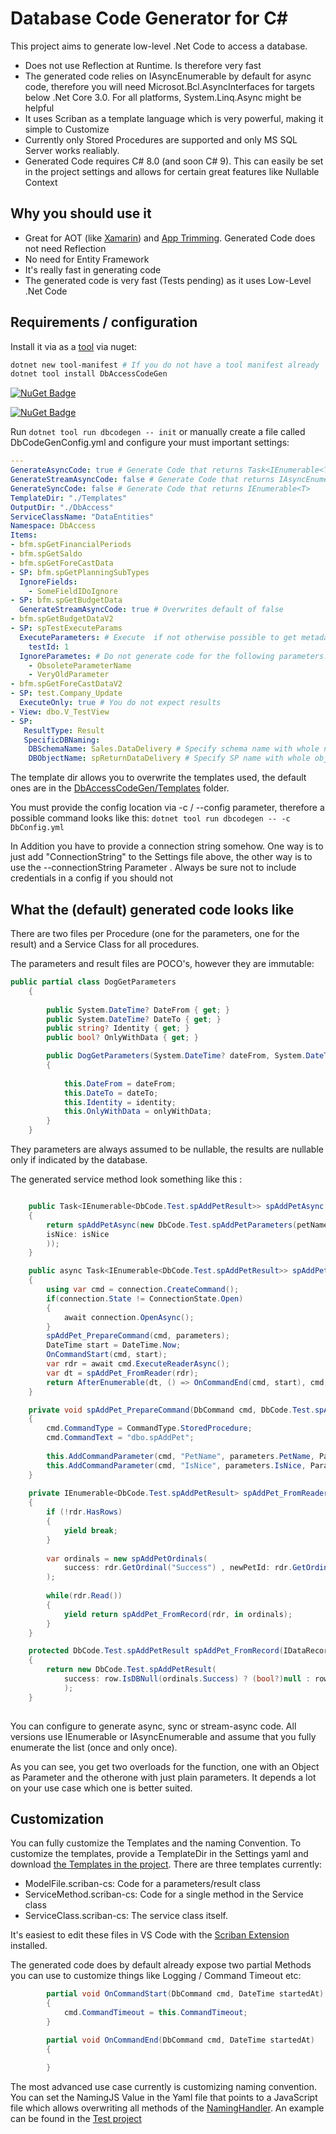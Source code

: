 # Database Code Generator for C#

This project aims to generate low-level .Net Code to access a database. 

- Does not use Reflection at Runtime. Is therefore very fast
- The generated code relies on IAsyncEnumerable by default for async code, therefore you will need Microsot.Bcl.AsyncInterfaces for targets below .Net Core 3.0.
For all platforms, System.Linq.Async might be helpful
- It uses Scriban as a template language which is very powerful, making it simple to Customize
- Currently only Stored Procedures are supported and only MS SQL Server works realiably.
- Generated Code requires C# 8.0 (and soon C# 9). This can easily be set in the project settings and allows for certain great features like Nullable Context

## Why you should use it

- Great for AOT (like [Xamarin](https://www.xamarinhelp.com/xamarin-android-aot-works/)) and [App Trimming](https://devblogs.microsoft.com/dotnet/app-trimming-in-net-5/). Generated Code does not need Reflection
- No need for Entity Framework
- It's really fast in generating code
- The generated code is very fast (Tests pending) as it uses Low-Level .Net Code

## Requirements / configuration

Install it via as a [tool](https://docs.microsoft.com/en-us/dotnet/core/tools/dotnet-tool-install) via nuget:
```powershell
dotnet new tool-manifest # If you do not have a tool manifest already
dotnet tool install DbAccessCodeGen
```

[![NuGet Badge](https://buildstats.info/nuget/DbAccessCodeGen)](https://www.nuget.org/packages/DbAccessCodeGen/)

[![NuGet Badge](https://buildstats.info/nuget/DbAccessCodeGen)](https://www.nuget.org/packages/Kull.DbAccessCodeGen)

Run `dotnet tool run dbcodegen -- init` or manually create a file called DbCodeGenConfig.yml and configure your must important settings:

```yaml
---
GenerateAsyncCode: true # Generate Code that returns Task<IEnumerable<T>> 
GenerateStreamAsyncCode: false # Generate Code that returns IAsyncEnumerable<T>
GenerateSyncCode: false # Generate Code that returns IEnumerable<T>
TemplateDir: "./Templates"
OutputDir: "./DbAccess"
ServiceClassName: "DataEntities"
Namespace: DbAccess
Items:
- bfm.spGetFinancialPeriods
- bfm.spGetSaldo
- bfm.spGetForeCastData
- SP: bfm.spGetPlanningSubTypes
  IgnoreFields:
    - SomeFieldIDoIgnore
- SP: bfm.spGetBudgetData
  GenerateStreamAsyncCode: true # Overwrites default of false
- bfm.spGetBudgetDataV2
- SP: spTestExecuteParams  
  ExecuteParameters: # Execute  if not otherwise possible to get metadata
    testId: 1
  IgnoreParametes: # Do not generate code for the following parameters. Those MUST have Default values in the database
    - ObsoleteParameterName
    - VeryOldParameter
- bfm.spGetForeCastDataV2
- SP: test.Company_Update
  ExecuteOnly: true # You do not expect results
- View: dbo.V_TestView
- SP:
   ResultType: Result
   SpecificDBNaming: 
    DBSchemaName: Sales.DataDelivery # Specify schema name with whole name (no escaping)
    DBObjectName: spReturnDataDelivery # Specify SP name with whole object name (no escaping)
```

The template dir allows you to overwrite the templates used, the default ones are in the [DbAccessCodeGen/Templates](DbAccessCodeGen.Library/Templates) folder.

You must provide the config location via -c / --config parameter, therefore a possible command looks like this:
```dotnet tool run dbcodegen -- -c DbConfig.yml```

In Addition you have to provide a connection string somehow. One way is to just add "ConnectionString" to the Settings file above, the other way is to 
use the --connectionString Parameter . Always be sure not to include credentials in a config if you should not

## What the (default) generated code looks like 

There are two files per Procedure (one for the parameters, one for the result) and a Service Class for all procedures. 

The parameters and result files are POCO's, however they are immutable:

```C#
public partial class DogGetParameters 
    {
        
        public System.DateTime? DateFrom { get; }
        public System.DateTime? DateTo { get; }
        public string? Identity { get; }
        public bool? OnlyWithData { get; }

        public DogGetParameters(System.DateTime? dateFrom, System.DateTime? dateTo, string? identity, bool? onlyWithData)
        {
        
            this.DateFrom = dateFrom;
            this.DateTo = dateTo;
            this.Identity = identity;
            this.OnlyWithData = onlyWithData;
        }
    }
```

They parameters are always assumed to be nullable, the results are nullable only if indicated by the database.

The generated service method look something like this :

```C#

    public Task<IEnumerable<DbCode.Test.spAddPetResult>> spAddPetAsync (string? petName, bool? isNice)
    {
        return spAddPetAsync(new DbCode.Test.spAddPetParameters(petName: petName, 
        isNice: isNice
        ));
    }

    public async Task<IEnumerable<DbCode.Test.spAddPetResult>> spAddPetAsync (DbCode.Test.spAddPetParameters parameters)
    {
        using var cmd = connection.CreateCommand();
        if(connection.State != ConnectionState.Open) 
        {
            await connection.OpenAsync();
        }
        spAddPet_PrepareCommand(cmd, parameters);
        DateTime start = DateTime.Now;
        OnCommandStart(cmd, start);
        var rdr = await cmd.ExecuteReaderAsync();
        var dt = spAddPet_FromReader(rdr);
        return AfterEnumerable(dt, () => OnCommandEnd(cmd, start), cmd, rdr);
    }

    private void spAddPet_PrepareCommand(DbCommand cmd, DbCode.Test.spAddPetParameters parameters)
    {
        cmd.CommandType = CommandType.StoredProcedure;
        cmd.CommandText = "dbo.spAddPet";
            
        this.AddCommandParameter(cmd, "PetName", parameters.PetName, ParameterDirection.Input);
        this.AddCommandParameter(cmd, "IsNice", parameters.IsNice, ParameterDirection.Input);
    }
    
    private IEnumerable<DbCode.Test.spAddPetResult> spAddPet_FromReader(DbDataReader rdr)
    {
        if (!rdr.HasRows) 
        {
            yield break;
        }
            
        var ordinals = new spAddPetOrdinals(
            success: rdr.GetOrdinal("Success") , newPetId: rdr.GetOrdinal("NewPetId") 
        );
            
        while(rdr.Read())
        {
            yield return spAddPet_FromRecord(rdr, in ordinals);                
        }
    } 

    protected DbCode.Test.spAddPetResult spAddPet_FromRecord(IDataRecord row, in spAddPetOrdinals ordinals) 
    {
        return new DbCode.Test.spAddPetResult(
            success: row.IsDBNull(ordinals.Success) ? (bool?)null : row.GetBoolean(ordinals.Success), newPetId: row.IsDBNull(ordinals.NewPetId) ? throw new NullReferenceException("NewPetId") : row.GetInt32(ordinals.NewPetId)
            );
    }
    
```

You can configure to generate async, sync or stream-async code. All versions use IEnumerable or IAsyncEnumerable and assume that you fully enumerate the list (once and only once).

As you can see, you get two overloads for the function, one with an Object as Parameter and the otherone with just plain parameters.
It depends a lot on your use case which one is better suited.

## Customization

You can fully customize the Templates and the naming Convention. 
To customize the templates, provide a TemplateDir in the Settings yaml and download [the Templates in the project](DbAccessCodeGen.Library/Templates). There are three templates currently:

- ModelFile.scriban-cs: Code for a parameters/result class
- ServiceMethod.scriban-cs: Code for a single method in the Service class
- ServiceClass.scriban-cs: The service class itself.

It's easiest to edit these files in VS Code with the [Scriban Extension](https://marketplace.visualstudio.com/items?itemName=xoofx.scriban) installed.

The generated code does by default already expose two partial Methods you can use to customize things like Logging / Command Timeout etc:

```C#
        partial void OnCommandStart(DbCommand cmd, DateTime startedAt)
        {
            cmd.CommandTimeout = this.CommandTimeout;
        }

        partial void OnCommandEnd(DbCommand cmd, DateTime startedAt)
        {
            
        }
```    


The most advanced use case currently is customizing naming convention. You can set the NamingJS Value in the Yaml file that points to a JavaScript file which allows overwriting all methods of the [NamingHandler](DbAccessCodeGen/Configuration/NamingHandler.cs). An example can be found in the [Test project](DbCode.Test/naming.js)
